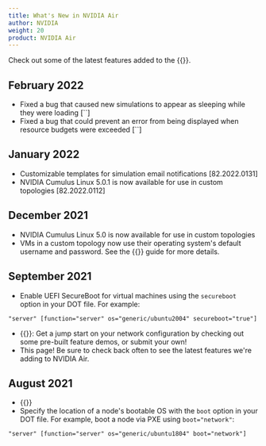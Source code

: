 ```yaml
---
title: What's New in NVIDIA Air
author: NVIDIA
weight: 20
product: NVIDIA Air
---
```


Check out some of the latest features added to the {{<exlink url="https://air.nvidia.com" text="NVIDIA Air Infrastructure Simulation Platform">}}.

## February 2022
<!-- Air:WhatsNew -->
- Fixed a bug that caused new simulations to appear as sleeping while they were loading [``]
- Fixed a bug that could prevent an error from being displayed when resource budgets were exceeded [``]
<!-- Air:WhatsNew -->

## January 2022
- Customizable templates for simulation email notifications [82.2022.0131]
- NVIDIA Cumulus Linux 5.0.1 is now available for use in custom topologies  [82.2022.0112]

## December 2021
- NVIDIA Cumulus Linux 5.0 is now available for use in custom topologies
- VMs in a custom topology now use their operating system's default username and password. See the {{<link url="/Quick-Start#logging-into-virtual-machines" text="Quick Start">}} guide for more details.

## September 2021
<!-- vale off -->
- Enable UEFI SecureBoot for virtual machines using the `secureboot` option in your DOT file. For example:

```
"server" [function="server" os="generic/ubuntu2004" secureboot="true"]
```

- {{<exlink url="https://air.nvidia.com/marketplace" text="Demo Marketplace">}}: Get a jump start on your network configuration by checking out some pre-built feature demos, or submit your own!
- This page! Be sure to check back often to see the latest features we're adding to NVIDIA Air.
<!-- vale on -->
## August 2021
- {{<exlink url="https://air.nvidia.com/migrate" text="NVUE migration tool">}}
- Specify the location of a node's bootable OS with the `boot` option in your DOT file. For example, boot a node via PXE using `boot="network"`:

```
"server" [function="server" os="generic/ubuntu1804" boot="network"]
```
